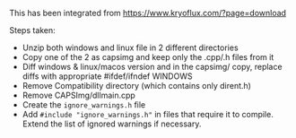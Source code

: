 This has been integrated from https://www.kryoflux.com/?page=download

Steps taken:
 - Unzip both windows and linux file in 2 different directories
 - Copy one of the 2 as capsimg and keep only the .cpp/.h files from it
 - Diff windows & linux/macos version and in the capsimg/ copy, replace diffs with appropriate #ifdef/ifndef WINDOWS
 - Remove Compatibility directory (which contains only dirent.h)
 - Remove CAPSImg/dllmain.cpp
 - Create the `ignore_warnings.h` file
 - Add `#include "ignore_warnings.h"` in files that require it to compile. Extend the list of ignored warnings if necessary.
